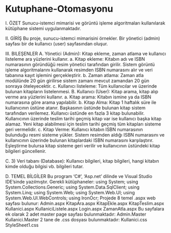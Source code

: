 # Kutuphane-Otomasyonu

I. ÖZET
Sunucu-istemci mimarisi ve görüntü işleme algoritmaları kullanılarak kütüphane sistemi uygulanmaktadır.

II. GİRİŞ
Bu proje, sunucu-istemci mimarisini örnekler. Bir yönetici (admin) sayfası bir de kullanıcı (user) sayfasından oluşur.

III. BILEŞENLER
A. Yönetici (Admin): Kitap ekleme, zaman atlama ve kullanıcı listeleme ara yüzlerini kullanır.
a. Kitap ekleme: Kitabın adı ve ISBN numarasının göründüğü resim yönetici tarafından girilir. Sistem görüntü işleme algoritmalarını kullanarak resimden ISBN numarasını alır ve veri tabanına kayıt işlemini gerçekleştirir.
b. Zaman atlama: Zaman atla modülünde 20 gün girilirse sistem zamanı mevcut zamandan 20 gün sonraya öteleyecektir.
c. Kullanıcı listeleme: Tüm kullanıcılar ve üzerinde bulunan kitapların listelenmesi.
B. Kullanıcı (User): Kitap arama, kitap alıp verme ara yüzlerini kullanır.
a. Kitap arama: Kitabın ismine ya da ISBN numarasına göre arama yapılabilir.
b. Kitap Alma: Kitap 1 haftalık süre ile kullanıcının üstüne atanır. Başkasının üstünde bulunan kitap sistem tarafından verilemez. Kullanıcı üstünde en fazla 3 kitap bulunabilir. Kullanıcının üzerinde teslim tarihi geçmiş kitap var ise kullanıcı başka kitap alamaz. Yeni kitap alabilmesi için teslim tarihi geçmiş tüm kitapları sisteme geri vermelidir.
c. Kitap Verme: Kullanıcı kitabın ISBN numarasının bulunduğu resmi sisteme yükler. Sistem resimden aldığı ISBN numarasını ve kullanıcının üzerinde bulunan kitaplardaki ISBN numarasını karşılaştırır. Eşleştirme bulursa kitap sisteme geri verilir ve kullanıcının üstündeki kitap bilgileri güncellenir.

C. 3) Veri tabanı (Database): Kullanıcı bilgileri, kitap bilgileri, hangi kitabın kimde olduğu bilgisi vb. bilgileri tutar.

D. TEMEL BİLGİLER
Bu program ‘C#’, ‘Asp.net’ dilinde ve Visual Studio IDE’sinde yazılmıştır.
Gerekli kütüphaneler:
using System;
using System.Collections.Generic;
using System.Data.SqlClient;
using System.Linq;
using System.Web;
using System.Web.UI;
using System.Web.UI.WebControls;
using IronOcr;
Projede 8 temel .aspx web sayfası bulunur:
Admin.aspx
KitapAra.aspx
KitapEkle.aspx
KitapTeslim.aspx
Kullanici.aspx
KullaniciListele.aspx
Login.aspx
ZamanAtla.aspx
Bu sayfalara ek olarak 2 adet master page sayfası bulunmaktadır:
Admin.Master
Kullanici.Master
2 tane de .css dosyası bulunmaktadır:
Kullanici.css
StyleSheet1.css
